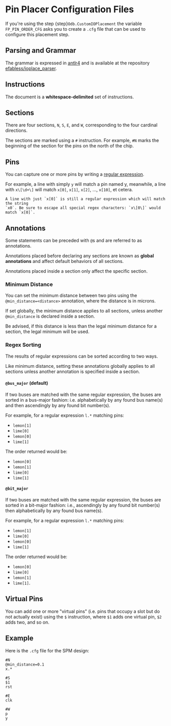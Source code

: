 # Pin Placer Configuration Files

If you're using the step {step}`Odb.CustomIOPlacement`
the variable `FP_PIN_ORDER_CFG` asks you to create a `.cfg` file that can be used
to configure this placement step.

## Parsing and Grammar

The grammar is expressed in [antlr4](https://github.com/antlr/antlr4) and is
available at the repository [efabless/ioplace_parser](https://github.com/efabless/ioplace_parser).

## Instructions

The document is a **whitespace-delimited** set of instructions.

## Sections

There are four sections, `N`, `S`, `E`, and `W`, corresponding to the four
cardinal directions.

The sections are marked using a `#` instruction. For example, `#N` marks the
beginning of the section for the pins on the north of the chip.

## Pins

You can capture one or more pins by writing
a [regular expression](https://en.wikipedia.org/wiki/Regular_expression).

For example, a line with simply `y` will match a pin named y, meanwhile, a line
with `x\[\d+\]` will match `x[0]`, `x[1]`, `x[2]`, ..., `x[10]`, et cetera.

```{warning}
A line with just `x[0]` is still a regular expression which will match the string
`x0`. Be sure to escape all special regex characters: `x\[0\]` would match `x[0]`.
```

## Annotations

Some statements can be preceded with `@`s and are referred to as annotations.

Annotations placed before declaring any sections are known as **global annotations**
and affect default behaviors of all sections.

Annotations placed inside a section only affect the specific section.

### Minimum Distance

You can set the minimum distance between two pins using the
`@min_distance=<distance>` annotation, where the distance is in microns.

If set globally, the minimum distance applies to all sections, unless another
`@min_distance` is declared inside a section.

Be advised, if this distance is less than the legal minimum distance
for a section, the legal minimum will be used.

### Regex Sorting

The results of regular expressions can be sorted according to two ways.

Like minimum distance, setting these annotations globally applies to all sections
unless another annotation is specified inside a section.

#### `@bus_major` (default)

If two buses are matched with the same regular expression, the buses are sorted
in a bus-major fashion: i.e. alphabetically by any found bus name(s) and then ascendingly
by any found bit number(s).

For example, for a regular expression `l.*` matching pins:

- `lemon[1]`
- `lime[0]`
- `lemon[0]`
- `lime[1]`

The order returned would be:

- `lemon[0]`
- `lemon[1]`
- `lime[0]`
- `lime[1]`

#### `@bit_major`

If two buses are matched with the same regular expression, the buses are sorted
in a bit-major fashion: i.e., ascendingly by any found bit number(s) then
alphabetically by any found bus name(s).

For example, for a regular expression `l.*` matching pins:

- `lemon[1]`
- `lime[0]`
- `lemon[0]`
- `lime[1]`

The order returned would be:

- `lemon[0]`
- `lime[0]`
- `lemon[1]`
- `lime[1]`.

## Virtual Pins

You can add one or more "virtual pins" (i.e. pins that occupy a slot but do not
actually exist) using the `$` instruction, where `$1` adds one virtual pin,
`$2` adds two, and so on.

## Example

Here is the `.cfg` file for the SPM design:

```
#N
@min_distance=0.1
x.*

#S
$1
rst

#E
clk

#W
p
y

```
